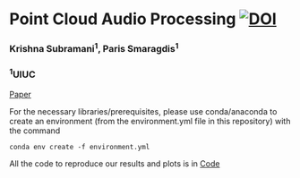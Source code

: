 # Point Cloud Audio Processing [![DOI](https://zenodo.org/badge/359214556.svg)](https://zenodo.org/badge/latestdoi/359214556)

### Krishna Subramani<sup>1</sup>, Paris Smaragdis<sup>1</sup>
### <sup>1</sup>UIUC

<a href="https://arxiv.org/abs/2105.02469" target="_blank">Paper</a>

For the necessary libraries/prerequisites, please use conda/anaconda to create an environment (from the environment.yml file in this repository) with the command   
~~~
conda env create -f environment.yml
~~~

All the code to reproduce our results and plots is in [Code](./Code/README.md)


